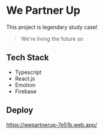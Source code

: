 # We Partner Up

This project is legendary study case!

> We're living the future so

## Tech Stack

- Typescript
- React.js
- Emotion
- Firebase

## Deploy

https://wepartnerup-7e51b.web.app/

